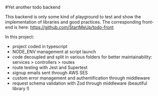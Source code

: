 #Yet another todo backend

This backend is only some kind of playground to test and show the implementation of libraries and good practices. The corresponding front-end is here: https://github.com/StartMeUp/todo-front

In this project:

- project coded in typescript
- NODE_ENV management at script launch
- code decoupled and split in various folders for better maintainability: services > controllers > routes
- route testing with Jest and Supertest
- signup emails sent through AWS SES
- custom error management and authentification through middleware
- request schema validation with Zod through middleware (beautiful library !)
